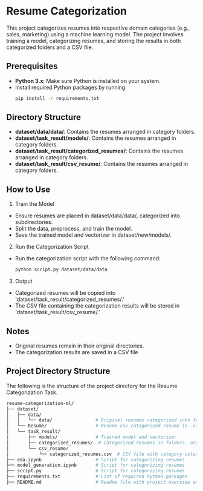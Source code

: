 # Resume Categorization

This project categorizes resumes into respective domain categories (e.g., sales, marketing) using a machine learning model. The project involves training a model, categorizing resumes, and storing the results in both categorized folders and a CSV file.

## Prerequisites

- **Python 3.x**: Make sure Python is installed on your system.
- Install required Python packages by running:
  ```bash
  pip install -r requirements.txt


## Directory Structure
- **dataset/data/data/**: Contains the resumes arranged in category folders.
- **dataset/task_result/models/**: Contains the resumes arranged in category folders.
- **dataset/task_result/categorized_resumes/**: Contains the resumes arranged in category folders.
- **dataset/task_result/csv_resume/**: Contains the resumes arranged in category folders.


## How to Use

1. Train the Model
- Ensure resumes are placed in dataset/data/data/, categorized into subdirectories.
- Split the data, preprocess, and train the model.
- Save the trained model and vectorizer in dataset/new/models/.

2. Run the Categorization Script
- Run the categorization script with the following command:
  ```bash
  python script.py dataset/data/data

3. Output
- Categorized resumes will be copied into
  'dataset/task_result/categorized_resumes/.'
- The CSV file containing the categorization results will be stored in
  'dataset/task_result/csv_resume/.'

## Notes
- Original resumes remain in their original directories.
- The categorization results are saved in a CSV file

## Project Directory Structure

The following is the structure of the project directory for the Resume Categorization Task.

```bash
resume-categorization-ml/
├── dataset/
│   ├── data/
│   │   └── data/                # Original resumes categorized into folders (e.g., ACCOUNTANT, MARKETING)
│   └── Resume/                  # Resume.csv categorized resume in .csv file
│   └── task_result/
│       ├── models/              # Trained model and vectorizer
│       ├── categorized_resumes/  # Categorized resumes in folders, organized by predicted category
│       └── csv_resume/
│           └── categorized_resumes.csv  # CSV file with category columns
├── eda.ipynb                    # Script for categorizing resumes
├── model_generation.ipynb       # Script for categorizing resumes
├── script.py                    # Script for categorizing resumes
├── requirements.txt             # List of required Python packages
├── README.md                    # Readme file with project overview and instructions


